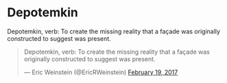 # Depotemkin

Depotemkin, verb: To create the missing reality that a façade was originally constructed to suggest was present.

<blockquote class="twitter-tweet"><p lang="en" dir="ltr">Depotemkin, verb: To create the missing reality that a façade was originally constructed to suggest was present.</p>&mdash; Eric Weinstein (@EricRWeinstein) <a href="https://twitter.com/EricRWeinstein/status/833384503817101312?ref_src=twsrc%5Etfw">February 19, 2017</a></blockquote> <script async src="https://platform.twitter.com/widgets.js" charset="utf-8"></script>
